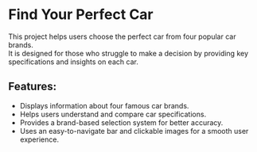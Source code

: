 # Find Your Perfect Car

This project helps users choose the perfect car from four popular car brands.  
It is designed for those who struggle to make a decision by providing key specifications and insights on each car.

## Features:
- Displays information about four famous car brands.  
- Helps users understand and compare car specifications.  
- Provides a brand-based selection system for better accuracy.  
- Uses an easy-to-navigate bar and clickable images for a smooth user experience.
